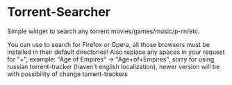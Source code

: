 # Torrent-Searcher
Simple widget to search any torrent movies/games/music/p-rn/etc.

You can use to search for Firefox or Opera, all those browsers must be installed in their default directories! Also replace any spaces in your request for "+", example: "Age of Empires" -> "Age+of+Empires", sorry for using russian torrent-tracker (haven't english localization), newer version will be with possibility of change torrent-trackers
